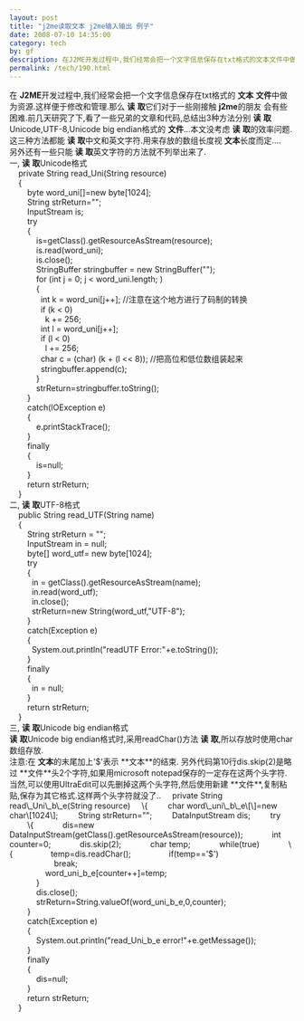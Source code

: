 ```yaml
---
layout: post
title: "j2me读取文本 j2me输入输出 例子"
date: 2008-07-10 14:35:00
category: tech
by: gf
description: 在J2ME开发过程中,我们经常会把一个文字信息保存在txt格式的文本文件中做为资源.这样便于修改和管理.那么读取它们对于一些刚接触j2me的朋友会有些困难.前几天研究了
permalink: /tech/190.html
---
```

在 **J2ME**开发过程中,我们经常会把一个文字信息保存在txt格式的 **文本** **文件**中做为资源.这样便于修改和管理.那么 **读** **取**它们对于一些刚接触 **j2me**的朋友 会有些困难.前几天研究了下,看了一些兄弟的文章和代码,总结出3种方法分别 **读** **取**Unicode,UTF-8,Unicode big endian格式的 **文件**...本文没考虑 **读** **取**的效率问题.  
这三种方法都能 **读** **取**中文和英文字符.用来存放的数组长度视 **文本**长度而定....  
另外还有一些只能 **读** **取**英文字符的方法就不列举出来了.  
一, **读** **取**Unicode格式  
    private String read\_Uni(String resource)  
    \{  
        byte word\_uni\[\]=new byte\[1024\];  
        String strReturn="";  
        InputStream is;  
        try  
        \{  
            is=getClass().getResourceAsStream(resource);  
            is.read(word\_uni);  
            is.close();  
            StringBuffer stringbuffer = new StringBuffer("");  
            for (int j = 0; j < word\_uni.length; )  
            \{  
              int k = word\_uni\[j++\]; //注意在这个地方进行了码制的转换  
              if (k < 0)  
                k += 256;  
              int l = word\_uni\[j++\];  
              if (l < 0)  
                l += 256;  
              char c = (char) (k + (l << 8)); //把高位和低位数组装起来  
              stringbuffer.append(c);  
            \}  
            strReturn=stringbuffer.toString();  
        \}  
        catch(IOException e)  
        \{  
            e.printStackTrace();  
        \}  
        finally  
        \{  
            is=null;  
        \}  
        return strReturn;  
    \}  
二, **读** **取**UTF-8格式  
    public String read\_UTF(String name)  
    \{  
        String strReturn = "";  
        InputStream in = null;  
        byte\[\] word\_utf= new byte\[1024\];  
        try  
        \{  
          in = getClass().getResourceAsStream(name);  
          in.read(word\_utf);  
          in.close();  
          strReturn=new String(word\_utf,"UTF-8");  
        \}  
        catch(Exception e)  
        \{  
          System.out.println("readUTF Error:"+e.toString());  
        \}  
        finally  
        \{  
          in = null;  
        \}  
        return strReturn;  
    \}  
三, **读** **取**Unicode big endian格式  
**读** **取**Unicode big endian格式时,采用readChar()方法 **读** **取**,所以存放时使用char数组存放.  
注意:在 **文本**的末尾加上'$'表示 **文本**的结束.  
另外代码第10行dis.skip(2)是略过 **文件**头2个字符,如果用microsoft notepad保存的一定存在这两个头字符.  
当然,可以使用UltraEdit可以先删掉这两个头字符,然后使用新建 **文件**,复制粘贴,保存为其它格式.这样两个头字符就没了..  
    private String read\_Uni\_b\_e(String resource)  
    \{  
        char word\_uni\_b\_e\[\]=new char\[1024\];  
        String strReturn="";  
        DataInputStream dis;  
        try  
        \{  
            dis=new DataInputStream(getClass().getResourceAsStream(resource));  
            int counter=0;  
            dis.skip(2);  
            char temp;  
            while(true)  
            \{  
                temp=dis.readChar();  
                if(temp=='$')  
                    break;  
                word\_uni\_b\_e\[counter++\]=temp;  
            \}  
            dis.close();  
            strReturn=String.valueOf(word\_uni\_b\_e,0,counter);  
        \}  
        catch(Exception e)  
        \{  
            System.out.println("read\_Uni\_b\_e error!"+e.getMessage());  
        \}  
        finally  
        \{  
            dis=null;  
        \}  
        return strReturn;  
    \}
